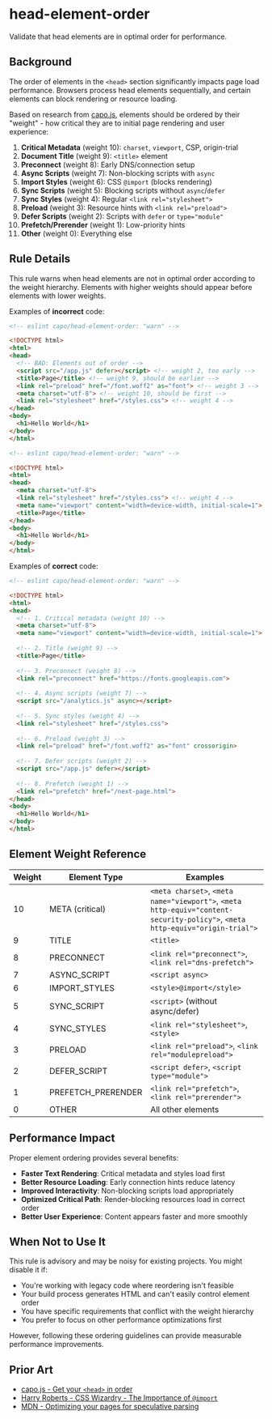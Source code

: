 # head-element-order

Validate that head elements are in optimal order for performance.

## Background

The order of elements in the `<head>` section significantly impacts page load performance. Browsers process head elements sequentially, and certain elements can block rendering or resource loading.

Based on research from [capo.js](https://github.com/rviscomi/capo.js), elements should be ordered by their "weight" - how critical they are to initial page rendering and user experience:

1. **Critical Metadata** (weight 10): `charset`, `viewport`, CSP, origin-trial
2. **Document Title** (weight 9): `<title>` element
3. **Preconnect** (weight 8): Early DNS/connection setup
4. **Async Scripts** (weight 7): Non-blocking scripts with `async`
5. **Import Styles** (weight 6): CSS `@import` (blocks rendering)
6. **Sync Scripts** (weight 5): Blocking scripts without `async`/`defer`
7. **Sync Styles** (weight 4): Regular `<link rel="stylesheet">`
8. **Preload** (weight 3): Resource hints with `<link rel="preload">`
9. **Defer Scripts** (weight 2): Scripts with `defer` or `type="module"`
10. **Prefetch/Prerender** (weight 1): Low-priority hints
11. **Other** (weight 0): Everything else

## Rule Details

This rule warns when head elements are not in optimal order according to the weight hierarchy. Elements with higher weights should appear before elements with lower weights.

Examples of **incorrect** code:

```html
<!-- eslint capo/head-element-order: "warn" -->

<!DOCTYPE html>
<html>
<head>
  <!-- BAD: Elements out of order -->
  <script src="/app.js" defer></script> <!-- weight 2, too early -->
  <title>Page</title> <!-- weight 9, should be earlier -->
  <link rel="preload" href="/font.woff2" as="font"> <!-- weight 3 -->
  <meta charset="utf-8"> <!-- weight 10, should be first -->
  <link rel="stylesheet" href="/styles.css"> <!-- weight 4 -->
</head>
<body>
  <h1>Hello World</h1>
</body>
</html>
```

```html
<!-- eslint capo/head-element-order: "warn" -->

<!DOCTYPE html>
<html>
<head>
  <meta charset="utf-8">
  <link rel="stylesheet" href="/styles.css"> <!-- weight 4 -->
  <meta name="viewport" content="width=device-width, initial-scale=1"> <!-- weight 10, should be earlier -->
  <title>Page</title>
</head>
<body>
  <h1>Hello World</h1>
</body>
</html>
```

Examples of **correct** code:

```html
<!-- eslint capo/head-element-order: "warn" -->

<!DOCTYPE html>
<html>
<head>
  <!-- 1. Critical metadata (weight 10) -->
  <meta charset="utf-8">
  <meta name="viewport" content="width=device-width, initial-scale=1">
  
  <!-- 2. Title (weight 9) -->
  <title>Page</title>
  
  <!-- 3. Preconnect (weight 8) -->
  <link rel="preconnect" href="https://fonts.googleapis.com">
  
  <!-- 4. Async scripts (weight 7) -->
  <script src="/analytics.js" async></script>
  
  <!-- 5. Sync styles (weight 4) -->
  <link rel="stylesheet" href="/styles.css">
  
  <!-- 6. Preload (weight 3) -->
  <link rel="preload" href="/font.woff2" as="font" crossorigin>
  
  <!-- 7. Defer scripts (weight 2) -->
  <script src="/app.js" defer></script>
  
  <!-- 8. Prefetch (weight 1) -->
  <link rel="prefetch" href="/next-page.html">
</head>
<body>
  <h1>Hello World</h1>
</body>
</html>
```

## Element Weight Reference

| Weight | Element Type | Examples |
|--------|--------------|----------|
| 10 | META (critical) | `<meta charset>`, `<meta name="viewport">`, `<meta http-equiv="content-security-policy">`, `<meta http-equiv="origin-trial">` |
| 9 | TITLE | `<title>` |
| 8 | PRECONNECT | `<link rel="preconnect">`, `<link rel="dns-prefetch">` |
| 7 | ASYNC_SCRIPT | `<script async>` |
| 6 | IMPORT_STYLES | `<style>@import</style>` |
| 5 | SYNC_SCRIPT | `<script>` (without async/defer) |
| 4 | SYNC_STYLES | `<link rel="stylesheet">`, `<style>` |
| 3 | PRELOAD | `<link rel="preload">`, `<link rel="modulepreload">` |
| 2 | DEFER_SCRIPT | `<script defer>`, `<script type="module">` |
| 1 | PREFETCH_PRERENDER | `<link rel="prefetch">`, `<link rel="prerender">` |
| 0 | OTHER | All other elements |

## Performance Impact

Proper element ordering provides several benefits:

- **Faster Text Rendering**: Critical metadata and styles load first
- **Better Resource Loading**: Early connection hints reduce latency
- **Improved Interactivity**: Non-blocking scripts load appropriately
- **Optimized Critical Path**: Render-blocking resources load in correct order
- **Better User Experience**: Content appears faster and more smoothly

## When Not to Use It

This rule is advisory and may be noisy for existing projects. You might disable it if:

- You're working with legacy code where reordering isn't feasible
- Your build process generates HTML and can't easily control element order
- You have specific requirements that conflict with the weight hierarchy
- You prefer to focus on other performance optimizations first

However, following these ordering guidelines can provide measurable performance improvements.

## Prior Art

- [capo.js - Get your `<head>` in order](https://github.com/rviscomi/capo.js)
- [Harry Roberts - CSS Wizardry - The Importance of `@import`](https://csswizardry.com/2018/11/css-and-network-performance/)
- [MDN - Optimizing your pages for speculative parsing](https://developer.mozilla.org/en-US/docs/Web/HTML/Optimizing_your_pages_for_speculative_parsing)
